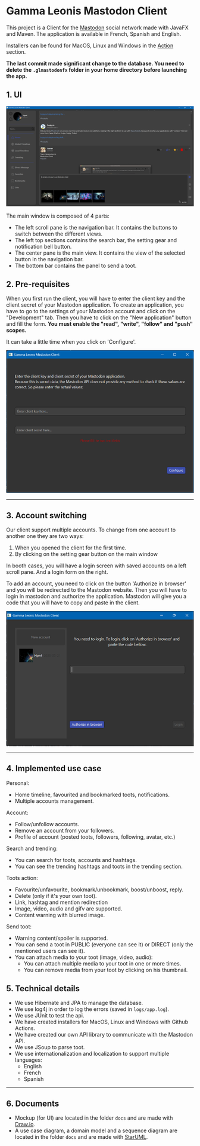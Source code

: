 # Gamma Leonis Mastodon Client

This project is a Client for the [Mastodon](https://joinmastodon.org/) social network made with JavaFX and Maven.
The application is available in French, Spanish and English.

Installers can be found for MacOS, Linux and Windows in the [Action](https://github.com/Hpn4/Gamma_Leonis-mastodonFX/actions) section.

**The last commit made significant change to the database. You need to delete the `.glmastodonfx` folder in your home directory before launching the app.**

## 1. UI

![Main window](docs/img/main.png)

The main window is composed of 4 parts:
- The left scroll pane is the navigation bar. It contains the buttons to switch between the different views.
- The left top sections contains the search bar, the setting gear and notification bell button.
- The center pane is the main view. It contains the view of the selected button in the navigation bar.
- The bottom bar contains the panel to send a toot.


## 2. Pre-requisites

When you first run the client, you will have to enter the client key and the client secret of your Mastodon application.
To create an application, you have to go to the settings of your Mastodon account and click on the "Development" tab.
Then you have to click on the "New application" button and fill the form. 
**You must enable the "read", "write", "follow" and "push" scopes.**

It can take a little time when you click on 'Configure'.

![Create application](docs/img/configure.png)

---

## 3. Account switching

Our client support multiple accounts. To change from one account to another one they are two ways:
1. When you opened the client for the first time.
2. By clicking on the setting gear button on the main window

In booth cases, you will have a login screen with saved accounts on a left scroll pane.
And a login form on the right.

To add an account, you need to click on the button 'Authorize in browser' and you will be redirected to the Mastodon website.
Then you will have to login in mastodon and authorize the application. Mastodon will give you a code that you will have to copy and paste in the client.

![Login screen](docs/img/login.png)

---

## 4. Implemented use case

Personal:
- Home timeline, favourited and bookmarked toots, notifications.
- Multiple accounts management.

Account:
- Follow/unfollow accounts.
- Remove an account from your followers.
- Profile of account (posted toots, followers, following, avatar, etc.)

Search and trending:
- You can search for toots, accounts and hashtags.
- You can see the trending hashtags and toots in the trending section.

Toots action:
- Favourite/unfavourite, bookmark/unbookmark, boost/unboost, reply.
- Delete (only if it's your own toot).
- Link, hashtag and mention redirection
- Image, video, audio and gifv are supported.
- Content warning with blurred image.

Send toot:
- Warning content/spoiler is supported.
- You can send a toot in PUBLIC (everyone can see it) or DIRECT (only the mentioned users can see it).
- You can attach media to your toot (image, video, audio):
  - You can attach multiple media to your toot in one or more times.
  - You can remove media from your toot by clicking on his thumbnail.

## 5. Technical details

- We use Hibernate and JPA to manage the database.
- We use log4j in order to log the errors (saved in `logs/app.log`).
- We use JUnit to test the api.
- We have created installers for MacOS, Linux and Windows with Github Actions.
- We have created our own API library to communicate with the Mastodon API.
- We use JSoup to parse toot.
- We use internationalization and localization to support multiple languages:
  - English
  - French
  - Spanish

---

## 6. Documents

- Mockup (for UI) are located in the folder `docs` and are made with [Draw.io](https://draw.io/).
- A use case diagram, a domain model and a sequence diagram are located in the folder `docs` and are made with [StarUML](https://staruml.io/).
